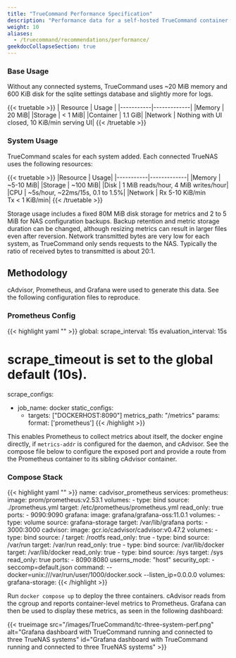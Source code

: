 ```yaml
---
title: "TrueCommand Performance Specification"
description: "Performance data for a self-hosted TrueCommand container."
weight: 10
aliases:
  - /truecommand/recommendations/performance/
geekdocCollapseSection: true
---
```


### Base Usage

Without any connected systems, TrueCommand uses ~20 MiB memory and 600 KiB disk for the sqlite settings database and slightly more for logs.

{{< truetable >}}
| Resource | Usage |
|-----------|-------------|
|Memory | 20 MiB|
|Storage | < 1 MiB|
|Container | 1.1 GiB|
|Network | Nothing with UI closed, 10 KiB/min serving UI|
{{< /truetable >}}

### System Usage

TrueCommand scales for each system added.
Each connected TrueNAS uses the following resources:

{{< truetable >}}
|Resource | Usage|
|-----------|-------------|
|Memory | ~5-10 MiB|
|Storage | ~100 MiB|
|Disk | 1 MiB reads/hour, 4 MiB writes/hour|
|CPU | ~5s/hour, ~22ms/15s, 0.1 to 1.5%|
|Network | Rx 5-10 KiB/min<br>Tx < 1 KiB/min|
{{< /truetable >}}

Storage usage includes a fixed 80M MiB disk storage for metrics and 2 to 5 MiB for NAS configuration backups.
Backup retention and metric storage duration can be changed, although resizing metrics can result in larger files even after reversion.
Network transmitted bytes are very low for each system, as TrueCommand only sends requests to the NAS.
Typically the ratio of received bytes to transmitted is about 20:1.

## Methodology

cAdvisor, Prometheus, and Grafana were used to generate this data. See the following configuration files to reproduce.

### Prometheus Config

{{< highlight yaml "" >}}
global:
  scrape_interval: 15s
  evaluation_interval: 15s
  # scrape_timeout is set to the global default (10s).

scrape_configs:
  - job_name: docker
    static_configs:
      - targets: ["DOCKERHOST:8090"]
    metrics_path: "/metrics"
    params:
      format: ['prometheus']
{{< /highlight >}}

This enables Prometheus to collect metrics about itself, the docker engine directly, if `metrics-addr` is configured for the daemon, and cAdvisor.
See the compose file below to configure the exposed port and provide a route from the Prometheus container to its sibling cAdvisor container.

### Compose Stack

{{< highlight yaml "" >}}
name: cadvisor_prometheus
services:
  prometheus:
    image: prom/prometheus:v2.53.1
    volumes:
      - type: bind
        source: ./prometheus.yml
        target: /etc/prometheus/prometheus.yml
        read_only: true
    ports:
      - 9090:9090
  grafana:
    image: grafana/grafana-oss:11.0.1
    volumes:
      - type: volume
        source: grafana-storage
        target: /var/lib/grafana
    ports:
      - 3000:3000
  cadvisor:
    image: gcr.io/cadvisor/cadvisor:v0.47.2
    volumes:
      - type: bind
        source: /
        target: /rootfs
        read_only: true
      - type: bind
        source: /var/run
        target: /var/run
        read_only: true
      - type: bind
        source: /var/lib/docker
        target: /var/lib/docker
        read_only: true
      - type: bind
        source: /sys
        target: /sys
        read_only: true
    ports:
      - 8090:8080
    userns_mode: "host"
    security_opt:
      - seccomp=default.json
    command: --docker=unix:///var/run/user/1000/docker.sock --listen_ip=0.0.0.0
volumes:
  grafana-storage:
{{< /highlight >}}

Run `docker compose up` to deploy the three containers.
cAdvisor reads from the cgroup and reports container-level metrics to Prometheus.
Grafana can then be used to display these metrics, as seen in the following dashboard:

{{< trueimage src="/images/TrueCommand/tc-three-system-perf.png" alt="Grafana dashboard with TrueCommand running and connected to three TrueNAS systems" id="Grafana dashboard with TrueCommand running and connected to three TrueNAS systems" >}}
